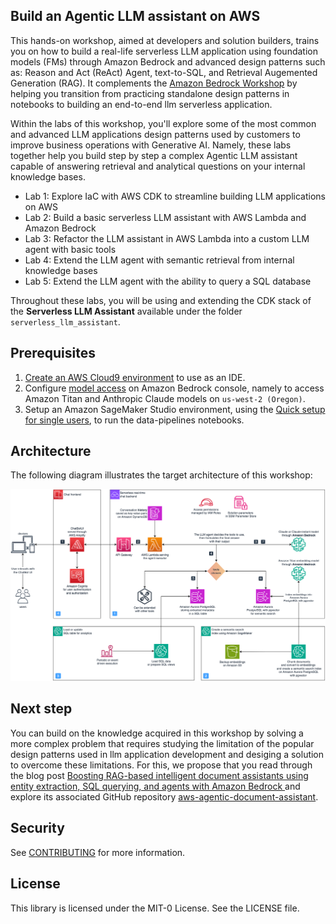 ## Build an Agentic LLM assistant on AWS

This hands-on workshop, aimed at developers and solution builders, trains you on how to build a real-life serverless LLM application using foundation models (FMs) through Amazon Bedrock and advanced design patterns such as: Reason and Act (ReAct) Agent, text-to-SQL, and Retrieval Augemented Generation (RAG).
It complements the [Amazon Bedrock Workshop](https://github.com/aws-samples/amazon-bedrock-workshop) by helping you transition from practicing standalone design patterns in notebooks to building an end-to-end llm serverless application.

Within the labs of this workshop, you'll explore some of the most common and advanced LLM applications design patterns used by customers to improve business operations with Generative AI.
Namely, these labs together help you build step by step a complex Agentic LLM assistant capable of answering retrieval and analytical questions on your internal knowledge bases.

* Lab 1: Explore IaC with AWS CDK to streamline building LLM applications on AWS
* Lab 2: Build a basic serverless LLM assistant with AWS Lambda and Amazon Bedrock
* Lab 3: Refactor the LLM assistant in AWS Lambda into a custom LLM agent with basic tools
* Lab 4: Extend the LLM agent with semantic retrieval from internal knowledge bases
* Lab 5: Extend the LLM agent with the ability to query a SQL database

Throughout these labs, you will be using and extending the CDK stack of the **Serverless LLM Assistant** available under the folder `serverless_llm_assistant`.

## Prerequisites

1. [Create an AWS Cloud9 environment](https://docs.aws.amazon.com/cloud9/latest/user-guide/tutorial-create-environment.html) to use as an IDE.
2. Configure [model access](https://docs.aws.amazon.com/bedrock/latest/userguide/model-access.html) on Amazon Bedrock console, namely to access Amazon Titan and Anthropic Claude models on `us-west-2 (Oregon)`.
3. Setup an Amazon SageMaker Studio environment, using the [Quick setup for single users](https://docs.aws.amazon.com/sagemaker/latest/dg/onboard-quick-start.html#onboard-quick-start-instructions), to run the data-pipelines notebooks.

## Architecture

The following diagram illustrates the target architecture of this workshop:

![Agentic Assistant workshop Architecture](/assets/agentic-assistant-workshop-architecture.png)

## Next step

You can build on the knowledge acquired in this workshop by solving a more complex problem that requires studying the limitation of the popular design patterns used in llm application development and desiging a solution to overcome these limitations.
For this, we propose that you read through the blog post [Boosting RAG-based intelligent document assistants using entity extraction, SQL querying, and agents with Amazon Bedrock
](https://aws.amazon.com/blogs/machine-learning/boosting-rag-based-intelligent-document-assistants-using-entity-extraction-sql-querying-and-agents-with-amazon-bedrock/) and explore its associated GitHub repository [aws-agentic-document-assistant](https://github.com/aws-samples/aws-agentic-document-assistant/).

## Security

See [CONTRIBUTING](CONTRIBUTING.md#security-issue-notifications) for more information.

## License

This library is licensed under the MIT-0 License. See the LICENSE file.
